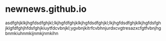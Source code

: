 # newnews.github.io
asdfghjklkjhgfdsdfghjkl;lkjhgfdfghjklkjhgfdsdfghjkl;lkjhgfdsdfghjklkjhgfdsfghjklgfdfghjhfdsfghjkiuytfdcvbnjkl;ygvbnjkitrfcvbhnjurdxcvgtresazxcfgtfvbnjhgbnmkiuhnmkijnmkjnmkihn
